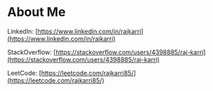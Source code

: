 # About Me

LinkedIn: [https://www.linkedin.com/in/rajkarri](https://www.linkedin.com/in/rajkarri)

StackOverflow: [https://stackoverflow.com/users/4398885/raj-karri](https://stackoverflow.com/users/4398885/raj-karri)

LeetCode: [https://leetcode.com/rajkarri85/](https://leetcode.com/rajkarri85/)
